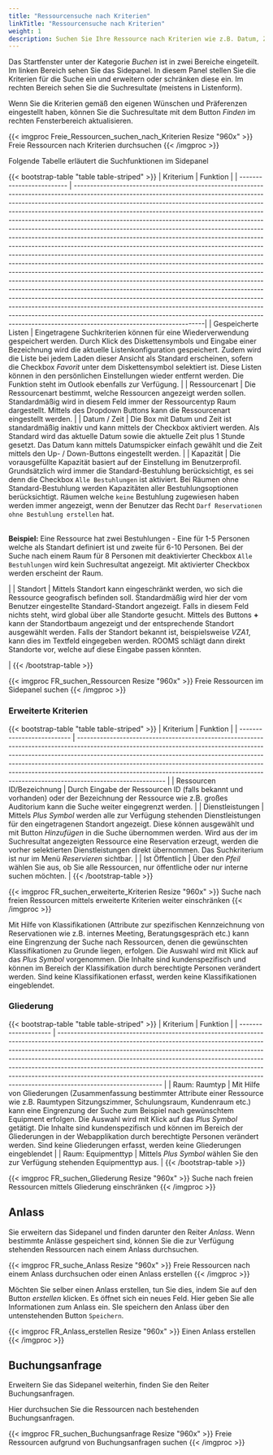 ```yaml
---
title: "Ressourcensuche nach Kriterien"
linkTitle: "Ressourcensuche nach Kriterien"
weight: 1
description: Suchen Sie Ihre Ressource nach Kriterien wie z.B. Datum, Zeit oder Ort.
---
```

Das Startfenster unter der Kategorie _Buchen_ ist in zwei Bereiche eingeteilt. Im linken Bereich sehen Sie das Sidepanel. In diesem Panel stellen Sie die Kriterien für die Suche ein und erweitern oder schränken diese ein.
Im rechten Bereich sehen Sie die Suchresultate (meistens in Listenform).

Wenn Sie die Kriterien gemäß den eigenen Wünschen und Präferenzen eingestellt haben, können Sie die Suchresultate mit dem Button <i>Finden</i> im rechten Fensterbereich aktualisieren.

{{< imgproc Freie_Ressourcen_suchen_nach_Kriterien Resize "960x" >}}
Freie Ressourcen nach Kriterien durchsuchen
{{< /imgproc >}}

Folgende Tabelle erläutert die Suchfunktionen im Sidepanel

{{< bootstrap-table "table table-striped" >}}
| Kriterium                 | Funktion                                                                                                                                                                                                                                                                                                                                                                                                                                                                                                                                                                                                                                                                                                                                                                                                                                                                                                                                                                                                                                                                                                                                                                                                                                                                                                                                |
| ------------------------- | ----------------------------------------------------------------------------------------------------------------------------------------------------------------------------------------------------------------------------------------------------------------------------------------------------------------------------------------------------------------------------------------------------------------------------------------------------------------------------------------------------------------------------------------------------------------------------------------------------------------------------------------------------------------------------------------------------------------------------------------------------------------------------------------------------------------------------------------------------------------------------------------------------------------------------------------------------------------------------------------------------------------------------------------------------------------------------------------------------------------------------------------------------------------------------------------------------------------------------------------------------------------------------------------------------------------------------------------|
| Gespeicherte Listen       | Eingetragene Suchkriterien können für eine Wiederverwendung gespeichert werden. Durch Klick des Diskettensymbols und Eingabe einer Bezeichnung wird die aktuelle Listenkonfiguration gespeichert. Zudem wird die Liste bei jedem Laden dieser Ansicht als Standard erscheinen, sofern die Checkbox <i>Favorit</i> unter dem Diskettensymbol selektiert ist. Diese Listen können in den persönlichen Einstellungen wieder entfernt werden. Die Funktion steht im Outlook ebenfalls zur Verfügung.                                                                                                                                                                                                                                                                                                                                                                                                                                                                                                                                                                                                                                                                                                                                                                                                                                        |
| Ressourcenart             | Die Ressourcenart bestimmt, welche Ressourcen angezeigt werden sollen. Standardmäßig wird in diesem Feld immer der Ressourcentyp Raum dargestellt. Mittels des Dropdown Buttons kann die Ressourcenart eingestellt werden.                                                                                                                                                                                                                                                                                                                                                                                                                                                                                                                                                                                                                                                                                                                                                                                                                                                                                                                                                                                                                                                                                                              |
| Datum / Zeit              | Die Box mit Datum und Zeit ist standardmäßig inaktiv und kann mittels der Checkbox aktiviert werden. Als Standard wird das aktuelle Datum sowie die aktuelle Zeit plus 1 Stunde gesetzt. Das Datum kann mittels Datumspicker einfach gewählt und die Zeit mittels den Up- / Down-Buttons eingestellt werden.                                                                                                                                                                                                                                                                                                                                                                                                                                                                                                                                                                                                                                                                                                                                                                                                                                                                                                                                                                                                                            |
| Kapazität                 | Die vorausgefüllte Kapazität basiert auf der Einstellung im Benutzerprofil. Grundsätzlich wird immer die Standard-Bestuhlung berücksichtigt, es sei denn die Checkbox `Alle Bestuhlungen` ist aktiviert. Bei Räumen ohne Standard-Bestuhlung werden Kapazitäten aller Bestuhlungsoptionen berücksichtigt. Räumen welche `keine` Bestuhlung zugewiesen haben werden immer angezeigt, wenn der Benutzer das Recht `Darf Reservationen ohne Bestuhlung erstellen` hat. <br><br><p>**Beispiel:** Eine Ressource hat zwei Bestuhlungen - Eine für 1-5 Personen welche als Standart definiert ist und zweite für 6-10 Personen. Bei der Suche nach einem Raum für 8 Personen mit deaktivierter Checkbox `Alle Bestuhlungen` wird kein Suchresultat angezeigt. Mit aktivierter Checkbox werden erscheint der Raum.</p> |
| Standort                  | Mittels Standort kann eingeschränkt werden, wo sich die Ressource geografisch befinden soll. Standardmäßig wird hier der vom Benutzer eingestellte Standard-Standort angezeigt. Falls in diesem Feld nichts steht, wird global über alle Standorte gesucht. Mittels des Buttons <b>+</b> kann der Standortbaum angezeigt und der entsprechende Standort ausgewählt werden. Falls der Standort bekannt ist, beispielsweise <i>VZA1</i>, kann dies im Textfeld eingegeben werden. ROOMS schlägt dann direkt Standorte vor, welche auf diese Eingabe passen könnten. </p> |
{{< /bootstrap-table >}}

{{< imgproc FR_suchen_Ressourcen Resize "960x" >}}
Freie Ressourcen im Sidepanel suchen
{{< /imgproc >}}

### Erweiterte Kriterien

{{< bootstrap-table "table table-striped" >}}
| Kriterium                  | Funktion         | 
| -------------------------- | --------------------------------------------------------------------------------------------------------------------------------------------------------------------------------------------------------------------------------------------------------------------------------------------------------------------------------------------------------------------------------------------------------------------------------- | 
| Ressourcen ID/Bezeichnung  | Durch Eingabe der Ressourcen ID (falls bekannt und vorhanden) oder der Bezeichnung der Ressource wie z.B. großes Auditorium kann die Suche weiter eingegrenzt werden. | 
| Dienstleistungen           | Mittels _Plus Symbol_ werden alle zur Verfügung stehenden Dienstleistungen für den eingetragenen Standort angezeigt. Diese können ausgewählt und mit Button _Hinzufügen_ in die Suche übernommen werden. Wird aus der im Suchresultat angezeigten Ressource eine Reservation erzeugt, werden die vorher selektierten Dienstleistungen direkt übernommen. Das Suchkriterium ist nur im Menü <i>Reservieren</i> sichtbar. | 
| Ist Öffentlich             | Über den _Pfeil_ wählen Sie aus, ob Sie alle Ressourcen, nur öffentliche oder nur interne suchen möchten. |
{{< /bootstrap-table >}}

{{< imgproc FR_suchen_erweiterte_Kriterien Resize "960x" >}}
Suche nach freien Ressourcen mittels erweiterte Kriterien weiter einschränken
{{< /imgproc >}}

Mit Hilfe von Klassifikationen (Attribute zur spezifischen Kennzeichnung von Reservationen wie z.B. internes Meeting, Beratungsgespräch etc.) kann eine Eingrenzung der Suche nach Ressourcen, denen die gewünschten Klassifikationen zu Grunde liegen, erfolgen. Die Auswahl wird mit Klick auf das <i>Plus Symbol</i> vorgenommen. Die Inhalte sind kundenspezifisch und können im Bereich der Klassifikation durch berechtigte Personen verändert werden. 
Sind keine Klassifikationen erfasst, werden keine Klassifikationen eingeblendet.

### Gliederung

{{< bootstrap-table "table table-striped" >}}
| Kriterium            | Funktion                                                                                                                                                                                                                                                                                                                                                                                                                                                                                                             | 
| -------------------- | -------------------------------------------------------------------------------------------------------------------------------------------------------------------------------------------------------------------------------------------------------------------------------------------------------------------------------------------------------------------------------------------------------------------------------------------------------------------------------------------------------------------- | 
| Raum: Raumtyp        | Mit Hilfe von Gliederungen (Zusammenfassung bestimmter Attribute einer Ressource wie z.B. Raumtypen Sitzungszimmer, Schulungsraum, Kundenraum etc.) kann eine Eingrenzung der Suche zum Beispiel nach gewünschtem Equipment erfolgen. Die Auswahl wird mit Klick auf das _Plus Symbol_ getätigt. Die Inhalte sind kundenspezifisch und können im Bereich der Gliederungen in der Webapplikation durch berechtigte Personen verändert werden. Sind keine Gliederungen erfasst, werden keine Gliederungen eingeblendet | 
| Raum: Equipmenttyp   | Mittels _Plus Symbol_ wählen Sie den zur Verfügung stehenden Equipmenttyp aus. | 
{{< /bootstrap-table >}}

{{< imgproc FR_suchen_Gliederung Resize "960x" >}}
Suche nach freien Ressourcen mittels Gliederung einschränken
{{< /imgproc >}}

## Anlass 

Sie erweitern das Sidepanel und finden darunter den Reiter _Anlass_. Wenn bestimmte Anlässe gespeichert sind, können Sie die zur Verfügung stehenden Ressourcen nach einem Anlass durchsuchen.

{{< imgproc FR_suche_Anlass Resize "960x" >}}
Freie Ressourcen nach einem Anlass durchsuchen oder einen Anlass erstellen
{{< /imgproc >}}

Möchten Sie selber einen Anlass erstellen, tun Sie dies, indem Sie auf den Button _erstellen_ klicken. Es öffnet sich ein neues Feld. Hier geben Sie alle Informationen zum Anlass ein. SIe speichern den Anlass über den untenstehenden Button `Speichern`.

{{< imgproc FR_Anlass_erstellen Resize "960x" >}}
Einen Anlass erstellen
{{< /imgproc >}}

## Buchungsanfrage

Erweitern Sie das Sidepanel weiterhin, finden Sie den Reiter Buchungsanfragen. 

Hier durchsuchen Sie die Ressourcen nach bestehenden Buchungsanfragen. 

{{< imgproc FR_suchen_Buchungsanfrage Resize "960x" >}}
Freie Ressourcen aufgrund von Buchungsanfragen suchen
{{< /imgproc >}}

